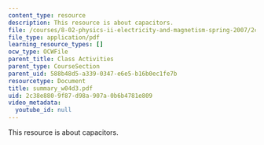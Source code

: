 ```yaml
---
content_type: resource
description: This resource is about capacitors.
file: /courses/8-02-physics-ii-electricity-and-magnetism-spring-2007/2c38e8809f87d98a907a0b6b4781e809_summary_w04d3.pdf
file_type: application/pdf
learning_resource_types: []
ocw_type: OCWFile
parent_title: Class Activities
parent_type: CourseSection
parent_uid: 588b48d5-a339-0347-e6e5-b16b0ec1fe7b
resourcetype: Document
title: summary_w04d3.pdf
uid: 2c38e880-9f87-d98a-907a-0b6b4781e809
video_metadata:
  youtube_id: null
---
```

This resource is about capacitors.

